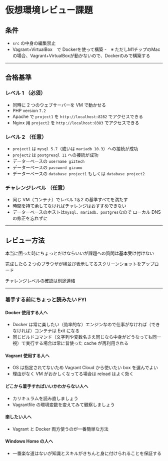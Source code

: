 # 仮想環境レビュー課題

## 条件

- `src` の中身の編集禁止
- Vagrant+VirtualBox　で Dockerを使って構築
  -　※ ただしM1チップのMacの場合、Vagrant+VirtualBoxが動かないので、Dockerのみで構築する

---

## 合格基準

### レベル 1 （必須）

- 同時に 2 つのウェブサーバーを VM で動かせる
- PHP version `7.2`
- Apache で `project1` を `http://localhost:8282` でアクセスできる
- Nginx 用 `project2` を `http://localhost:8383` でアクセスできる

### レベル 2 （任意）

- `project1` は `mysql 5.7`（或いは `mariadb 10.3`）への接続が成功
- `project2` は `postgresql 11` への接続が成功
- データーベースの `username giztech`
- データーベースの `password gizumo`
- データーベースの `database project1` もしくは `database project2`

### チャレンジレベル （任意）

- 同じ VM（コンテナ）でレベル 1＆2 の基準すべてを満たす
- 時間を持て余してなければチャレンジはおすすめできない
- データーベースのホストは`mysql`、`mariadb`、`postgres`なので ローカル DNS の修正を忘れずに

---

## レビュー方法

本当に困った時にちょっとだけならいいが課題への質問は基本受け付けない

完成したら 2 つのブラウザが横並び表示してるスクリーンショットをアップロード

チャレンジレベルの確認は別途連絡

---

### 着手する前にちょっと読みたい FYI

#### Docker 使用する人へ

- Docker は常に楽したい（効率的な）エンジンなので仕事がなければ（できなければ）コンテナは Exit になる
- 同じビルドコマンド（文字列や変数名さえ同じなら中身がどうなっても同一視）で実行する場合は常に昔使った cache が再利用される

#### Vagrant 使用する人へ

- OS は指定されてないため Vagrant Cloud から使いたい box を選んでよい
- 理由がなく VM がおかしくなってる場合は reload はよく効く

#### どこから着手すればいいかわからない人へ

- カリキュラムを読み直しましょう
- Vagrantfile の環境変数を変えてみて観察しましょう

#### 楽したい人へ

- Vagrant と Docker 両方使うのが一番簡単な方法

#### Windows Home の人へ

- 一番楽な道はないが知識とスキルがきちんと身に付けられることを保証する
